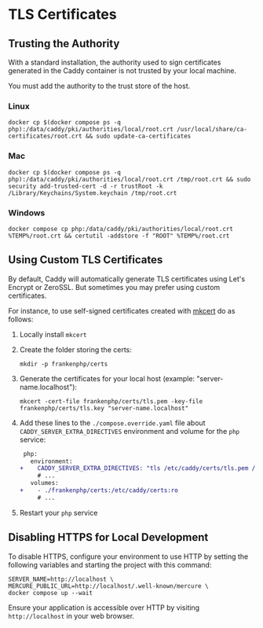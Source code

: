 # TLS Certificates

## Trusting the Authority

With a standard installation, the authority used to sign certificates
generated in the Caddy container is not trusted by your local machine.

You must add the authority to the trust store of the host.

<!-- markdownlint-disable MD013 -->

### Linux

```console
docker cp $(docker compose ps -q php):/data/caddy/pki/authorities/local/root.crt /usr/local/share/ca-certificates/root.crt && sudo update-ca-certificates
```

### Mac

```console
docker cp $(docker compose ps -q php):/data/caddy/pki/authorities/local/root.crt /tmp/root.crt && sudo security add-trusted-cert -d -r trustRoot -k /Library/Keychains/System.keychain /tmp/root.crt
```

### Windows

```console
docker compose cp php:/data/caddy/pki/authorities/local/root.crt %TEMP%/root.crt && certutil -addstore -f "ROOT" %TEMP%/root.crt
```

<!-- markdownlint-enable MD013 -->

## Using Custom TLS Certificates

By default, Caddy will automatically generate TLS certificates using Let's Encrypt
or ZeroSSL.
But sometimes you may prefer using custom certificates.

For instance, to use self-signed certificates created with [mkcert](https://github.com/FiloSottile/mkcert)
do as follows:

1. Locally install `mkcert`
2. Create the folder storing the certs:

   ```console
   mkdir -p frankenphp/certs
   ```

3. Generate the certificates for your local host (example: "server-name.localhost"):

   <!-- markdownlint-disable MD013 -->

   ```console
   mkcert -cert-file frankenphp/certs/tls.pem -key-file frankenphp/certs/tls.key "server-name.localhost"
   ```

     <!-- markdownlint-enable MD013 -->

4. Add these lines to the `./compose.override.yaml` file about `CADDY_SERVER_EXTRA_DIRECTIVES`
   environment and volume for the `php` service:

   ```diff
    php:
      environment:
   +    CADDY_SERVER_EXTRA_DIRECTIVES: "tls /etc/caddy/certs/tls.pem /etc/caddy/certs/tls.key"
        # ...
      volumes:
   +    - ./frankenphp/certs:/etc/caddy/certs:ro
        # ...
   ```

5. Restart your `php` service

## Disabling HTTPS for Local Development

To disable HTTPS, configure your environment to use HTTP by setting the following
variables and starting the project with this command:

```console
SERVER_NAME=http://localhost \
MERCURE_PUBLIC_URL=http://localhost/.well-known/mercure \
docker compose up --wait
```

Ensure your application is accessible over HTTP by visiting `http://localhost`
in your web browser.
